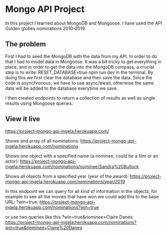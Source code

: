 # Mongo API Project

In this project I learned about MongoDB and Mongoose. I have used the API Golden globes nominations 2010-2019. 

## The problem

First I had to seed the MongoDB with the data from my API. In order to do that I had to model data in Mongoose. It was a bit tricky to get everything in place, and in order to get the data into the MongoDB compass, a crucial step is to write: RESET_DATABASE=true npm run dev in the terminal. By doing this we first clear the database and then save the data. Since the code is asynchronous, we have to use async/await, otherwise the same data will be added to the database everytime we save.

I then created endpoints to return a collection of results as well as single results using Mongoose queries.

## View it live

https://project-mongo-api-ingela.herokuapp.com/

Shows and array of all nominations: https://project-mongo-api-ingela.herokuapp.com/nominations

Shows one object with a specified name (a nominee, could be a film or an actor): https://project-mongo-api-ingela.herokuapp.com/nominations/nominee/Sandra%20Bullock

Shows all objects from a specified year (year of the award): https://project-mongo-api-ingela.herokuapp.com/nominations/year/2019

In this endpoint we can query for all kind of information in the objects, for example to see all the movies that have won we could add this to the base URL: ?win=true. https://project-mongo-api-ingela.herokuapp.com/nominations?win=true

or use two queries like this ?win=true&nominee=Claire Danes: https://project-mongo-api-ingela.herokuapp.com/nominations?win=true&nominee=Claire%20Danes
